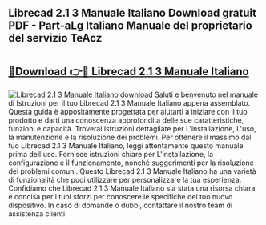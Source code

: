 ## Librecad 2.1 3 Manuale Italiano Download gratuit PDF - Part-aLg Italiano Manuale del proprietario del servizio TeAcz

# <h2><a href="http://dfewcp.blite.top/?on=Librecad+2.1+3+Manuale+Italiano">🔗Download 👉🔴 Librecad 2.1 3 Manuale Italiano</a></h2>

[![Librecad 2.1 3 Manuale Italiano download](https://i.imgur.com/lujVjoI.png)](http://dfewcp.blite.top/?on=Librecad+2.1+3+Manuale+Italiano)
Saluti e benvenuto nel manuale di Istruzioni per il tuo Librecad 2.1 3 Manuale Italiano appena assemblato. Questa guida è appositamente progettata per aiutarti a iniziare con il tuo prodotto e darti una conoscenza approfondita delle sue caratteristiche, funzioni e capacità. Troverai istruzioni dettagliate per L'installazione, L'uso, la manutenzione e la risoluzione dei problemi. Per ottenere il massimo dal tuo Librecad 2.1 3 Manuale Italiano, leggi attentamente questo manuale prima dell'uso. Fornisce istruzioni chiare per L'installazione, la configurazione e il funzionamento, nonché suggerimenti per la risoluzione dei problemi comuni. Questo Librecad 2.1 3 Manuale Italiano ha una varietà di funzionalità che puoi utilizzare per personalizzare la tua esperienza. Confidiamo che Librecad 2.1 3 Manuale Italiano sia stata una risorsa chiara e concisa per i tuoi sforzi per conoscere le specifiche del tuo nuovo dispositivo. In caso di domande o dubbi, contattare il nostro team di assistenza clienti.

